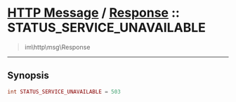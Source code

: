 # [HTTP Message](http.md) / [Response](http-Response.md) :: STATUS_SERVICE_UNAVAILABLE
 > im\http\msg\Response
____

## Synopsis
```php
int STATUS_SERVICE_UNAVAILABLE = 503
```
